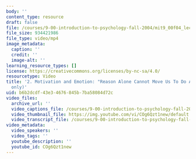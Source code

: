 ```yaml
---
body: ''
content_type: resource
draft: false
file: /courses/9-00-introduction-to-psychology-fall-2004/mit9_00f04_lec02_360p_16_9.mp4
file_size: 934421986
file_type: video/mp4
image_metadata:
  caption: ''
  credit: ''
  image-alt: ''
learning_resource_types: []
license: https://creativecommons.org/licenses/by-nc-sa/4.0/
resourcetype: Video
title: '2. Motivation and Emotion: "Reason Alone Cannot Move Us To Do Anything" (audio
  only)'
uid: b6b2dcdf-43e3-4676-845b-7ba58084d72c
video_files:
  archive_url: ''
  video_captions_file: /courses/9-00-introduction-to-psychology-fall-2004/1QzQbtNG1s2b1E2l7QEO-bXPoAbV27uLO_transcript.webvtt
  video_thumbnail_file: https://img.youtube.com/vi/COg6Qzt1new/default.jpg
  video_transcript_file: /courses/9-00-introduction-to-psychology-fall-2004/1QzQbtNG1s2b1E2l7QEO-bXPoAbV27uLO_transcript.pdf
video_metadata:
  video_speakers: ''
  video_tags: ''
  youtube_description: ''
  youtube_id: COg6Qzt1new
---
```

